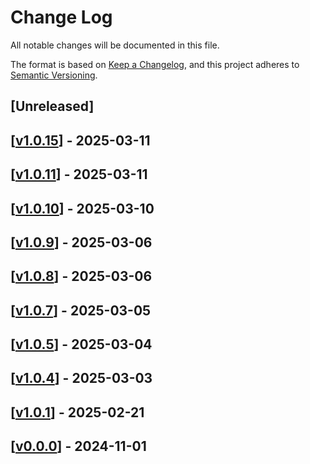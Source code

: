 # Change Log

All notable changes will be documented in this file.

The format is based on [Keep a Changelog](https://keepachangelog.com/en/1.0.0/),
and this project adheres to [Semantic Versioning](https://semver.org/spec/v2.0.0.html).

## [Unreleased]

## [[v1.0.15](https://github.com/multiversx/mx-sdk-dapp-liquidity/pull/17)] - 2025-03-11

## [[v1.0.11](https://github.com/multiversx/mx-sdk-dapp-liquidity/pull/17)] - 2025-03-11

## [[v1.0.10](https://github.com/multiversx/mx-sdk-dapp-liquidity/pull/16)] - 2025-03-10

## [[v1.0.9](https://github.com/multiversx/mx-sdk-dapp-liquidity/pull/15)] - 2025-03-06

## [[v1.0.8](https://github.com/multiversx/mx-sdk-dapp-liquidity/pull/14)] - 2025-03-06

## [[v1.0.7](https://github.com/multiversx/mx-sdk-dapp-liquidity/pull/12)] - 2025-03-05

## [[v1.0.5](https://github.com/multiversx/mx-sdk-dapp-liquidity/pull/11)] - 2025-03-04

## [[v1.0.4](https://github.com/multiversx/mx-sdk-dapp-liquidity/pull/10)] - 2025-03-03

## [[v1.0.1](https://github.com/multiversx/mx-sdk-dapp-liquidity/pull/9)] - 2025-02-21

## [[v0.0.0](https://github.com/multiversx/mx-sdk-dapp-liquidity)] - 2024-11-01